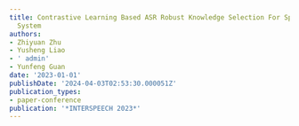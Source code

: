 ```yaml
---
title: Contrastive Learning Based ASR Robust Knowledge Selection For Spoken Dialogue
  System
authors:
- Zhiyuan Zhu
- Yusheng Liao
- ' admin'
- Yunfeng Guan
date: '2023-01-01'
publishDate: '2024-04-03T02:53:30.000051Z'
publication_types:
- paper-conference
publication: '*INTERSPEECH 2023*'
---
```

